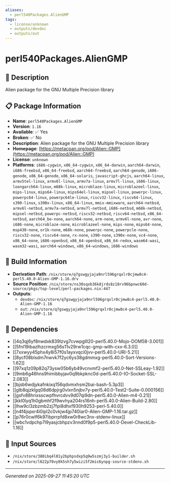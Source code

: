 ```yaml
---
aliases:
  - perl540Packages.AlienGMP
tags:
  - license/unknown
  - outputs/devdoc
  - outputs/out
---
```


# perl540Packages.AlienGMP

## 📝 Description

Alien package for the GNU Multiple Precision library

## 📋 Package Information

- **Name**: `perl540Packages.AlienGMP`
- **Version**: `1.16`
- **Available**: ✅ Yes
- **Broken**: ✅ No
- **Description**: Alien package for the GNU Multiple Precision library
- **Homepage**: [https://metacpan.org/pod/Alien::GMP](https://metacpan.org/pod/Alien::GMP)
- **License**: `unknown`
- **Platforms**: `i686-cygwin`, `x86_64-cygwin`, `x86_64-darwin`, `aarch64-darwin`, `i686-freebsd`, `x86_64-freebsd`, `aarch64-freebsd`, `aarch64-genode`, `i686-genode`, `x86_64-genode`, `x86_64-solaris`, `javascript-ghcjs`, `aarch64-linux`, `armv5tel-linux`, `armv6l-linux`, `armv7a-linux`, `armv7l-linux`, `i686-linux`, `loongarch64-linux`, `m68k-linux`, `microblaze-linux`, `microblazeel-linux`, `mips-linux`, `mips64-linux`, `mips64el-linux`, `mipsel-linux`, `powerpc-linux`, `powerpc64-linux`, `powerpc64le-linux`, `riscv32-linux`, `riscv64-linux`, `s390-linux`, `s390x-linux`, `x86_64-linux`, `mmix-mmixware`, `aarch64-netbsd`, `armv6l-netbsd`, `armv7a-netbsd`, `armv7l-netbsd`, `i686-netbsd`, `m68k-netbsd`, `mipsel-netbsd`, `powerpc-netbsd`, `riscv32-netbsd`, `riscv64-netbsd`, `x86_64-netbsd`, `aarch64_be-none`, `aarch64-none`, `arm-none`, `armv6l-none`, `avr-none`, `i686-none`, `microblaze-none`, `microblazeel-none`, `mips-none`, `mips64-none`, `msp430-none`, `or1k-none`, `m68k-none`, `powerpc-none`, `powerpcle-none`, `riscv32-none`, `riscv64-none`, `rx-none`, `s390-none`, `s390x-none`, `vc4-none`, `x86_64-none`, `i686-openbsd`, `x86_64-openbsd`, `x86_64-redox`, `wasm64-wasi`, `wasm32-wasi`, `aarch64-windows`, `x86_64-windows`, `i686-windows`

## 🔧 Build Information

- **Derivation Path**: `/nix/store/q7gswgyjaja9nrl596grqxlr0cjmw8c4-perl5.40.0-Alien-GMP-1.16.drv`
- **Source Position**: `/nix/store/ns30sqxb36k8jrds8z18rv96bpnwc60d-source/pkgs/top-level/perl-packages.nix:447`
- **Outputs**:
  - `devdoc`:  `/nix/store/q7gswgyjaja9nrl596grqxlr0cjmw8c4-perl5.40.0-Alien-GMP-1.16`
  - `out`:  `/nix/store/q7gswgyjaja9nrl596grqxlr0cjmw8c4-perl5.40.0-Alien-GMP-1.16`

## 🔗 Dependencies

- [[4q3qj6yf8nwdxk839lzvg7cvwpglll20-perl5.40.0-Mojo-DOM58-3.001]]
- [[5fnl19ibazlhzcrmxg56s11v29rw1cqc-gmp-with-cxx-6.3.0]]
- [[7xxwyy45phx4y8i57f0s1ayxvqci0jvv-perl5.40.0-URI-5.21]]
- [[8ycf08blsdm7nwvk7f2yc6ys38gdmmxg-perl5.40.0-Sort-Versions-1.62]]
- [[97xq1z09p82q73ysw05b6yb49vcnvmf2-perl5.40.0-Net-SSLeay-1.92]]
- [[9mb6g46hns9himibbyjav0q9bkpknc0d-perl5.40.0-IO-Socket-SSL-2.083]]
- [[bjsb6wdjykafnkixq156qdvmxhsm2bai-bash-5.3p3]]
- [[glb8qjzklgq08d6dpjrg0vlxn5njbv7y-perl5.40.0-Test2-Suite-0.000156]]
- [[gsfv88hrixsscwpfhvrcdvv9d07qi9dn-perl5.40.0-Alien-m4-0.21]]
- [[kkl0lyq1h0gbmhf2f9wvhya204rs16nh-perl5.40.0-Alien-Build-2.80]]
- [[lhw9cl3zbzmb2zj7fpi8dhxf930h9253-perl-5.40.0]]
- [[n4f4jspxr4i0ipl2c0vkjw4jp740iar0-Alien-GMP-1.16.tar.gz]]
- [[p76r0cwlf6k97ibprrpfd8xw0r8wc3nx-stdenv-linux]]
- [[wbc1vdpchp7l9yasjcbhpzv3nnd0f9p5-perl5.40.0-Devel-CheckLib-1.16]]

## 📁 Input Sources

- `/nix/store/380ibq4l01y2bphpsdxp5q9w5szmj3y1-builder.sh`
- `/nix/store/l622p70vy8k5sh7y5wizi5f2mic6ynpg-source-stdenv.sh`

---
*Generated on 2025-09-27 11:45:20 UTC*

